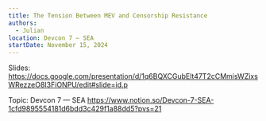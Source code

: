 ```yaml
---
title: The Tension Between MEV and Censorship Resistance
authors:
  - Julian
location: Devcon 7 — SEA
startDate: November 15, 2024
---
```


Slides: <https://docs.google.com/presentation/d/1q6BQXCGubElt47T2cCMmisWZixsWRezzeO8I3FiONPU/edit#slide=id.p>

Topic: Devcon 7 — SEA <https://www.notion.so/Devcon-7-SEA-1cfd9895554181d6bdd3c429f1a88dd5?pvs=21>
